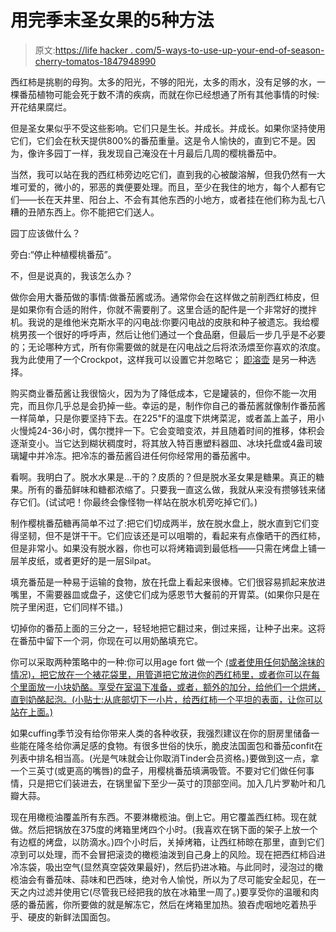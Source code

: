 # 用完季末圣女果的5种方法

> 原文:[https://life hacker . com/5-ways-to-use-up-your-end-of-season-cherry-tomatos-1847948990](https://lifehacker.com/5-ways-to-use-up-your-end-of-season-cherry-tomatoes-1847948990)

西红柿是挑剔的母狗。太多的阳光，不够的阳光，太多的雨水，没有足够的水，一棵番茄植物可能会死于数不清的疾病，而就在你已经想通了所有其他事情的时候:开花结果腐烂。

但是圣女果似乎不受这些影响。它们只是生长。并成长。并成长。如果你坚持使用它们，它们会在秋天提供800%的番茄重量。这是令人愉快的，直到它不是。因为，像许多园丁一样，我发现自己淹没在十月最后几周的樱桃番茄中。

当然，我可以站在我的西红柿旁边吃它们，直到我的心被酸溶解，但我仍然有一大堆可爱的，微小的，邪恶的粪便要处理。而且，至少在我住的地方，每个人都有它们——长在天井里、阳台上、不会有其他东西的小地方，或者挂在他们称为乱七八糟的丑陋东西上。你不能把它们送人。

园丁应该做什么？

旁白:“停止种植樱桃番茄”。

不，但是说真的，我该怎么办？

做你会用大番茄做的事情:做番茄酱或汤。通常你会在这样做之前削西红柿皮，但是如果你有合适的附件，你就不需要削了。这里合适的配件是一个非常好的搅拌机。我说的是维他米克斯水平的闪电战:你要闪电战的皮肤和种子被遗忘。我给樱桃男孩一个很好的呼呼声，然后让他们通过一个食品磨，但最后一步几乎是不必要的；无论哪种方式，所有你需要做的就是在闪电战之后将浓汤煨至你喜欢的浓度。我为此使用了一个Crockpot，这样我可以设置它并忽略它； [即溶壶](https://lifehacker.com/make-tomato-sauce-in-your-instant-pot-with-just-two-ing-1828971840) 是另一种选择。

购买商业番茄酱让我很恼火，因为为了降低成本，它是罐装的，但你不能一次用完，而且你几乎总是会扔掉一些。幸运的是，制作你自己的番茄酱就像制作番茄酱一样简单，只是你要坚持下去。在225℉的温度下烘烤菜泥，或者盖上盖子，用小火慢炖24-36小时，偶尔搅拌一下。它会变暗变浓，并且随着时间的推移，体积会逐渐变小。当它达到糊状稠度时，将其放入特百惠塑料器皿、冰块托盘或4盎司玻璃罐中并冷冻。把冷冻的番茄酱舀进任何你经常用的番茄酱中。

看啊。我明白了。脱水水果是…干的？皮质的？但是脱水圣女果是糖果。真正的糖果。所有的番茄鲜味和糖都浓缩了。只要我一直这么做，我就从来没有攒够钱来储存它们。(试试吧！你最终会像怪物一样站在脱水机旁吃掉它们。)

制作樱桃番茄糖再简单不过了:把它们切成两半，放在脱水盘上，脱水直到它们变得坚韧，但不是饼干干。它们应该还是可以咀嚼的，看起来有点像晒干的西红柿，但是非常小。如果没有脱水器，你也可以将烤箱调到最低档——只需在烤盘上铺一层羊皮纸，或者更好的是一层Silpat。

填充番茄是一种易于运输的食物，放在托盘上看起来很棒。它们很容易抓起来放进嘴里，不需要器皿或盘子，这使它们成为感恩节大餐前的开胃菜。(如果你只是在院子里闲逛，它们同样不错。)

切掉你的番茄上面的三分之一，轻轻地把它翻过来，倒过来摇，让种子出来。这将在番茄中留下一个洞，你现在可以用奶酪填充它。

你可以采取两种策略中的一种:你可以用age fort 做一个 [(或者使用任何奶酪涂抹的情况)，把它放在一个裱花袋里，用管道把它放进你的西红柿里，或者你可以在每个里面放一小块奶酪。享受在室温下准备，或者，额外的加分，给他们一个烘烤，直到奶酪起泡。(小贴士:从底部切下一小片，给西红柿一个平坦的表面，让你可以站在上面。)](https://lifehacker.com/fromage-fort-is-an-amazing-spread-made-from-cheese-plat-1821052207) 

如果cuffing季节没有给你带来人类的各种收获，我强烈建议在你的厨房里储备一些能在隆冬给你满足感的食物。有很多世俗的快乐，脆皮法国面包和番茄confit在列表中排名相当高。(光是气味就会让你取消Tinder会员资格。)要做到这一点，拿一个三英寸(或更高的嘴唇)的盘子，用樱桃番茄填满吸管。不要对它们做任何事情，只是把它们装进去，在锅里留下至少一英寸的顶部空间。加入几片罗勒叶和几瓣大蒜。

现在用橄榄油覆盖所有东西。不要淋橄榄油。倒上它。用它覆盖西红柿。现在就做。然后把锅放在375度的烤箱里烤四个小时。(我喜欢在锅下面的架子上放一个有边框的烤盘，以防滴水。)四个小时后，关掉烤箱，让西红柿晾在那里，直到它们凉到可以处理，而不会冒把滚烫的橄榄油泼到自己身上的风险。现在把西红柿舀进冷冻袋，吸出空气(显然真空袋效果最好)，然后扔进冰箱。与此同时，浸泡过的橄榄油会有番茄味、蒜味和巴西味，绝对令人愉悦，所以为了尽可能安全起见，在一天之内过滤并使用它(尽管我已经把我的放在冰箱里一周了。)要享受你的温暖和肉感的番茄酱，你所要做的就是解冻它，然后在烤箱里加热。狼吞虎咽地吃着热乎乎、硬皮的新鲜法国面包。